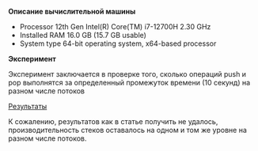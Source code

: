 **Описание вычислительной машины**

- Processor	12th Gen Intel(R) Core(TM) i7-12700H   2.30 GHz
- Installed RAM	16.0 GB (15.7 GB usable)
- System type	64-bit operating system, x64-based processor

**Эксперимент**

Эксперимент заключается в проверке того, сколько операций push и pop выполнятся за определенный промежуток времени (10 секунд) на разном числе потоков

[Результаты](https://github.com/Salvatore112/SPBU-ProgrammingHW-Semester4/blob/Task1/Task1/LockFreeStack/results.xlsx)

К сожалению, результатов как в статье получить не удалось, производительность стеков оставалось на одном и том же уровне на разном числе потоков.
